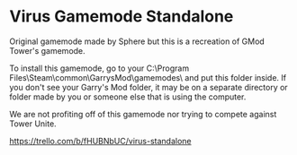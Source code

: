 # Virus Gamemode Standalone
Original gamemode made by Sphere but this is a recreation of GMod Tower's gamemode.

To install this gamemode, go to your C:\Program Files\Steam\common\GarrysMod\gamemodes\ and put this folder inside. If you don't see your Garry's Mod folder, it may be on a separate directory or folder made by you or someone else that is using the computer.

We are not profiting off of this gamemode nor trying to compete against Tower Unite.

https://trello.com/b/fHUBNbUC/virus-standalone
